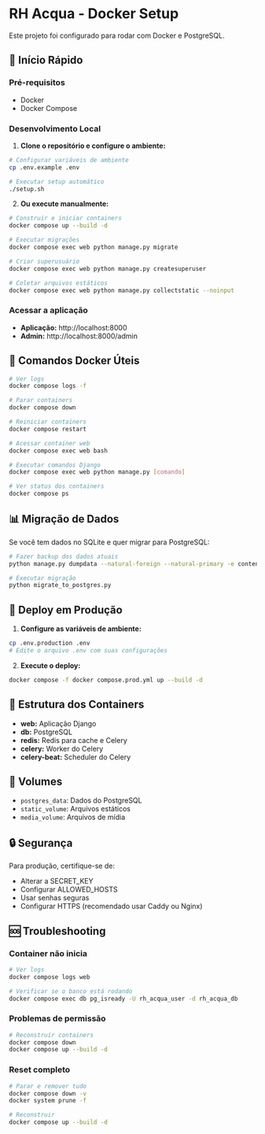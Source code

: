 # RH Acqua - Docker Setup

Este projeto foi configurado para rodar com Docker e PostgreSQL.

## 🚀 Início Rápido

### Pré-requisitos
- Docker
- Docker Compose

### Desenvolvimento Local

1. **Clone o repositório e configure o ambiente:**
```bash
# Configurar variáveis de ambiente
cp .env.example .env

# Executar setup automático
./setup.sh
```

2. **Ou execute manualmente:**
```bash
# Construir e iniciar containers
docker compose up --build -d

# Executar migrações
docker compose exec web python manage.py migrate

# Criar superusuário
docker compose exec web python manage.py createsuperuser

# Coletar arquivos estáticos
docker compose exec web python manage.py collectstatic --noinput
```

### Acessar a aplicação
- **Aplicação:** http://localhost:8000
- **Admin:** http://localhost:8000/admin

## 🐳 Comandos Docker Úteis

```bash
# Ver logs
docker compose logs -f

# Parar containers
docker compose down

# Reiniciar containers
docker compose restart

# Acessar container web
docker compose exec web bash

# Executar comandos Django
docker compose exec web python manage.py [comando]

# Ver status dos containers
docker compose ps
```

## 📊 Migração de Dados

Se você tem dados no SQLite e quer migrar para PostgreSQL:

```bash
# Fazer backup dos dados atuais
python manage.py dumpdata --natural-foreign --natural-primary -e contenttypes -e auth.Permission -o backup_data.json

# Executar migração
python migrate_to_postgres.py
```

## 🚀 Deploy em Produção

1. **Configure as variáveis de ambiente:**
```bash
cp .env.production .env
# Edite o arquivo .env com suas configurações
```

2. **Execute o deploy:**
```bash
docker compose -f docker compose.prod.yml up --build -d
```

## 🔧 Estrutura dos Containers

- **web:** Aplicação Django
- **db:** PostgreSQL
- **redis:** Redis para cache e Celery
- **celery:** Worker do Celery
- **celery-beat:** Scheduler do Celery

## 📁 Volumes

- `postgres_data`: Dados do PostgreSQL
- `static_volume`: Arquivos estáticos
- `media_volume`: Arquivos de mídia

## 🔒 Segurança

Para produção, certifique-se de:
- Alterar a SECRET_KEY
- Configurar ALLOWED_HOSTS
- Usar senhas seguras
- Configurar HTTPS (recomendado usar Caddy ou Nginx)

## 🆘 Troubleshooting

### Container não inicia
```bash
# Ver logs
docker compose logs web

# Verificar se o banco está rodando
docker compose exec db pg_isready -U rh_acqua_user -d rh_acqua_db
```

### Problemas de permissão
```bash
# Reconstruir containers
docker compose down
docker compose up --build -d
```

### Reset completo
```bash
# Parar e remover tudo
docker compose down -v
docker system prune -f

# Reconstruir
docker compose up --build -d
```
